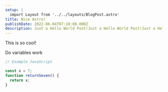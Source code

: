 ```yaml
---
setup: |
  import Layout from '../../layouts/BlogPost.astro'
title: Nice Astro!
publishDate: 2022-06-04T07:10:00.000Z
description: Just a Hello World Post!Just a Hello World Post!Just a Hello World Post!Just a Hello World Post!Just a Hello World Post!Just a Hello World Post!Just a Hello World Post!Just a Hello World Post!Just a Hello World Post!Just a Hello World Post!Just a Hello World Post!Just a Hello World Post!Just a Hello World Post!Just a Hello World Post!Just a Hello World Post!Just a Hello World Post!Just a Hello World Post!Just a Hello World Post!Just a Hello World Post!Just a Hello World Post!Just a Hello World Post!Just a Hello World Post!
---
```


This is so cool!

Do variables work

```javascript
// Example JavaScript

const x = 7;
function returnSeven() {
  return x;
}
```
